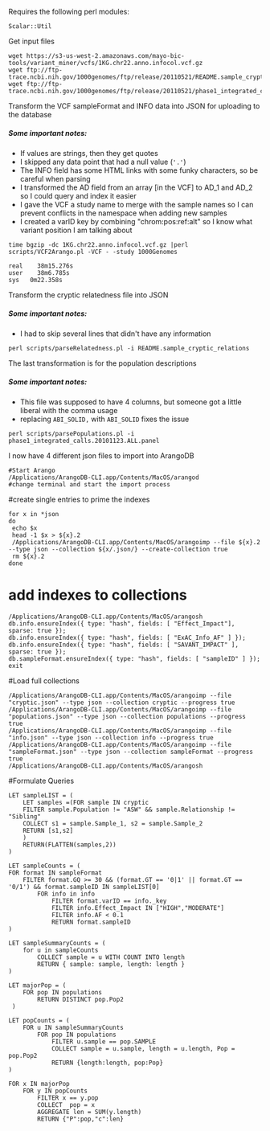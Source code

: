 Requires the following perl modules:
```
Scalar::Util
```

Get input files
```
wget https://s3-us-west-2.amazonaws.com/mayo-bic-tools/variant_miner/vcfs/1KG.chr22.anno.infocol.vcf.gz
wget ftp://ftp-trace.ncbi.nih.gov/1000genomes/ftp/release/20110521/README.sample_cryptic_relations
wget ftp://ftp-trace.ncbi.nih.gov/1000genomes/ftp/release/20110521/phase1_integrated_calls.20101123.ALL.panel
```
Transform the VCF sampleFormat and INFO data into JSON for uploading to the database
##### Some important notes:
* If values are strings, then they get quotes
* I skipped any data point that had a null value (`'.'`)
* The INFO field has some HTML links with some funky characters, so be careful when parsing
* I transformed the AD field from an array [in the VCF] to AD_1 and AD_2 so I could query and index it easier
* I gave the VCF a study name to merge with the sample names so I can prevent conflicts in the namespace when adding new samples
* I created a varID key by combining "chrom:pos:ref:alt" so I know what variant position I am talking about
```
time bgzip -dc 1KG.chr22.anno.infocol.vcf.gz |perl scripts/VCF2Arango.pl -VCF - -study 1000Genomes 

real	38m15.276s
user	38m6.785s
sys	  0m22.358s

```

Transform the cryptic relatedness file into JSON
##### Some important notes:
* I had to skip several lines that didn't have any information

```
perl scripts/parseRelatedness.pl -i README.sample_cryptic_relations
```

The last transformation is for the population descriptions
##### Some important notes:
* This file was supposed to have 4 columns, but someone got a little liberal with the comma usage
 * replacing `ABI_SOLID,` with `ABI_SOLID` fixes the issue

```
perl scripts/parsePopulations.pl -i phase1_integrated_calls.20101123.ALL.panel
```

I now have 4 different json files to import into ArangoDB
```
#Start Arango
/Applications/ArangoDB-CLI.app/Contents/MacOS/arangod 
#change terminal and start the import process

```


#create single entries to prime the indexes
```
for x in *json
do
 echo $x
 head -1 $x > ${x}.2
 /Applications/ArangoDB-CLI.app/Contents/MacOS/arangoimp --file ${x}.2 --type json --collection ${x/.json/} --create-collection true
 rm ${x}.2
done
```

# add indexes to collections
```
/Applications/ArangoDB-CLI.app/Contents/MacOS/arangosh
db.info.ensureIndex({ type: "hash", fields: [ "Effect_Impact"], sparse: true });
db.info.ensureIndex({ type: "hash", fields: [ "ExAC_Info_AF" ] });
db.info.ensureIndex({ type: "hash", fields: [ "SAVANT_IMPACT" ], sparse: true });
db.sampleFormat.ensureIndex({ type: "hash", fields: [ "sampleID" ] });
exit
```

#Load full collections
```
/Applications/ArangoDB-CLI.app/Contents/MacOS/arangoimp --file "cryptic.json" --type json --collection cryptic --progress true 
/Applications/ArangoDB-CLI.app/Contents/MacOS/arangoimp --file "populations.json" --type json --collection populations --progress true 
/Applications/ArangoDB-CLI.app/Contents/MacOS/arangoimp --file "info.json" --type json --collection info --progress true
/Applications/ArangoDB-CLI.app/Contents/MacOS/arangoimp --file "sampleFormat.json" --type json --collection sampleFormat --progress true 
/Applications/ArangoDB-CLI.app/Contents/MacOS/arangosh
```
#Formulate Queries
```
LET sampleLIST = (
	LET samples =(FOR sample IN cryptic
    FILTER sample.Population != "ASW" && sample.Relationship != "Sibling"
    COLLECT s1 = sample.Sample_1, s2 = sample.Sample_2 
    RETURN [s1,s2]
    )
	RETURN(FLATTEN(samples,2))
)

LET sampleCounts = (
FOR format IN sampleFormat
    FILTER format.GQ >= 30 && (format.GT == '0|1' || format.GT == '0/1') && format.sampleID IN sampleLIST[0]
        FOR info in info
            FILTER format.varID == info._key
            FILTER info.Effect_Impact IN ["HIGH","MODERATE"]
            FILTER info.AF < 0.1
            RETURN format.sampleID 
)

LET sampleSummaryCounts = (
    for u in sampleCounts
        COLLECT sample = u WITH COUNT INTO length
        RETURN { sample: sample, length: length } 
)

LET majorPop = (
    FOR pop IN populations 
        RETURN DISTINCT pop.Pop2
 )
 
LET popCounts = (
    FOR u IN sampleSummaryCounts
        FOR pop IN populations 
            FILTER u.sample == pop.SAMPLE
            COLLECT sample = u.sample, length = u.length, Pop = pop.Pop2 
            RETURN {length:length, pop:Pop}
)

FOR x IN majorPop
    FOR y IN popCounts
        FILTER x == y.pop
        COLLECT  pop = x 
        AGGREGATE len = SUM(y.length)
        RETURN {"P":pop,"c":len}

 

```


